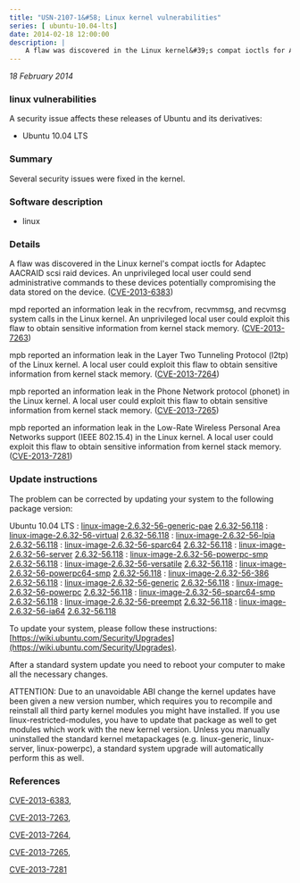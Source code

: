 ```yaml
---
title: "USN-2107-1&#58; Linux kernel vulnerabilities"
series: [ ubuntu-10.04-lts]
date: 2014-02-18 12:00:00
description: |
    A flaw was discovered in the Linux kernel&#39;s compat ioctls for Adaptec AACRAID scsi raid devices. An unprivileged local user could send administrative commands to these devices potentially compromising the data stored on the device. ([CVE-2013-6383](http://people.ubuntu.com/~ubuntu-security/cve/CVE-2013-6383))
--- 
```

 
 

*18 February 2014*

### linux vulnerabilities

A security issue affects these releases of Ubuntu and its derivatives:

* Ubuntu 10.04 LTS

### Summary

Several security issues were fixed in the kernel. 

### Software description

* linux 

### Details

A flaw was discovered in the Linux kernel&#39;s compat ioctls for Adaptec AACRAID scsi raid devices. An unprivileged local user could send administrative commands to these devices potentially compromising the data stored on the device. ([CVE-2013-6383](http://people.ubuntu.com/~ubuntu-security/cve/CVE-2013-6383))

mpd reported an information leak in the recvfrom, recvmmsg, and recvmsg system calls in the Linux kernel. An unprivileged local user could exploit this flaw to obtain sensitive information from kernel stack memory. ([CVE-2013-7263](http://people.ubuntu.com/~ubuntu-security/cve/CVE-2013-7263))

mpb reported an information leak in the Layer Two Tunneling Protocol (l2tp) of the Linux kernel. A local user could exploit this flaw to obtain sensitive information from kernel stack memory. ([CVE-2013-7264](http://people.ubuntu.com/~ubuntu-security/cve/CVE-2013-7264))

mpb reported an information leak in the Phone Network protocol (phonet) in the Linux kernel. A local user could exploit this flaw to obtain sensitive information from kernel stack memory. ([CVE-2013-7265](http://people.ubuntu.com/~ubuntu-security/cve/CVE-2013-7265))

mpb reported an information leak in the Low-Rate Wireless Personal Area Networks support (IEEE 802.15.4) in the Linux kernel. A local user could exploit this flaw to obtain sensitive information from kernel stack memory. ([CVE-2013-7281](http://people.ubuntu.com/~ubuntu-security/cve/CVE-2013-7281)) 

### Update instructions

The problem can be corrected by updating your system to the following package version:

Ubuntu 10.04 LTS
 : [linux-image-2.6.32-56-generic-pae](https://launchpad.net/ubuntu/+source/linux) <span> [2.6.32-56.118](https://launchpad.net/ubuntu/+source/linux/2.6.32-56.118) </span> 
 : [linux-image-2.6.32-56-virtual](https://launchpad.net/ubuntu/+source/linux) <span> [2.6.32-56.118](https://launchpad.net/ubuntu/+source/linux/2.6.32-56.118) </span> 
 : [linux-image-2.6.32-56-lpia](https://launchpad.net/ubuntu/+source/linux) <span> [2.6.32-56.118](https://launchpad.net/ubuntu/+source/linux/2.6.32-56.118) </span> 
 : [linux-image-2.6.32-56-sparc64](https://launchpad.net/ubuntu/+source/linux) <span> [2.6.32-56.118](https://launchpad.net/ubuntu/+source/linux/2.6.32-56.118) </span> 
 : [linux-image-2.6.32-56-server](https://launchpad.net/ubuntu/+source/linux) <span> [2.6.32-56.118](https://launchpad.net/ubuntu/+source/linux/2.6.32-56.118) </span> 
 : [linux-image-2.6.32-56-powerpc-smp](https://launchpad.net/ubuntu/+source/linux) <span> [2.6.32-56.118](https://launchpad.net/ubuntu/+source/linux/2.6.32-56.118) </span> 
 : [linux-image-2.6.32-56-versatile](https://launchpad.net/ubuntu/+source/linux) <span> [2.6.32-56.118](https://launchpad.net/ubuntu/+source/linux/2.6.32-56.118) </span> 
 : [linux-image-2.6.32-56-powerpc64-smp](https://launchpad.net/ubuntu/+source/linux) <span> [2.6.32-56.118](https://launchpad.net/ubuntu/+source/linux/2.6.32-56.118) </span> 
 : [linux-image-2.6.32-56-386](https://launchpad.net/ubuntu/+source/linux) <span> [2.6.32-56.118](https://launchpad.net/ubuntu/+source/linux/2.6.32-56.118) </span> 
 : [linux-image-2.6.32-56-generic](https://launchpad.net/ubuntu/+source/linux) <span> [2.6.32-56.118](https://launchpad.net/ubuntu/+source/linux/2.6.32-56.118) </span> 
 : [linux-image-2.6.32-56-powerpc](https://launchpad.net/ubuntu/+source/linux) <span> [2.6.32-56.118](https://launchpad.net/ubuntu/+source/linux/2.6.32-56.118) </span> 
 : [linux-image-2.6.32-56-sparc64-smp](https://launchpad.net/ubuntu/+source/linux) <span> [2.6.32-56.118](https://launchpad.net/ubuntu/+source/linux/2.6.32-56.118) </span> 
 : [linux-image-2.6.32-56-preempt](https://launchpad.net/ubuntu/+source/linux) <span> [2.6.32-56.118](https://launchpad.net/ubuntu/+source/linux/2.6.32-56.118) </span> 
 : [linux-image-2.6.32-56-ia64](https://launchpad.net/ubuntu/+source/linux) <span> [2.6.32-56.118](https://launchpad.net/ubuntu/+source/linux/2.6.32-56.118) </span> 

To update your system, please follow these instructions: [https://wiki.ubuntu.com/Security/Upgrades](https://wiki.ubuntu.com/Security/Upgrades).

After a standard system update you need to reboot your computer to make all the necessary changes.

ATTENTION: Due to an unavoidable ABI change the kernel updates have been given a new version number, which requires you to recompile and reinstall all third party kernel modules you might have installed. If you use linux-restricted-modules, you have to update that package as well to get modules which work with the new kernel version. Unless you manually uninstalled the standard kernel metapackages (e.g. linux-generic, linux-server, linux-powerpc), a standard system upgrade will automatically perform this as well. 

### References

 
 [CVE-2013-6383](http://people.ubuntu.com/~ubuntu-security/cve/CVE-2013-6383), 

 [CVE-2013-7263](http://people.ubuntu.com/~ubuntu-security/cve/CVE-2013-7263), 

 [CVE-2013-7264](http://people.ubuntu.com/~ubuntu-security/cve/CVE-2013-7264), 

 [CVE-2013-7265](http://people.ubuntu.com/~ubuntu-security/cve/CVE-2013-7265), 

 [CVE-2013-7281](http://people.ubuntu.com/~ubuntu-security/cve/CVE-2013-7281)
 

